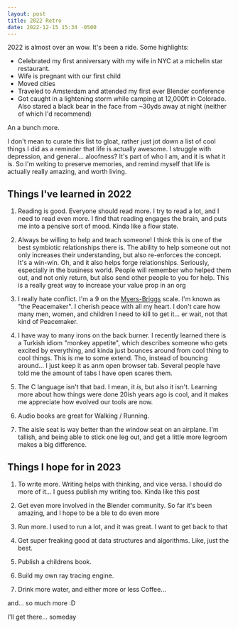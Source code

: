 ```yaml
---
layout: post
title: 2022 Retro
date: 2022-12-15 15:34 -0500
---
```


2022 is almost over an wow. It's been a ride. Some highlights:

- Celebrated my first anniversary with my wife in NYC at a michelin star restaurant.
- Wife is pregnant with our first child
- Moved cities
- Traveled to Amsterdam and attended my first ever Blender conference
- Got caught in a lightening storm while camping at 12,000ft in Colorado. Also stared a black bear in the face from ~30yds away at night (neither of which I'd recommend)

An a bunch more.

I don't mean to curate this list to gloat, rather just jot down a list of cool things I did as a reminder that life is actually awesome. I struggle with depression, and general... aloofness? It's part of who I am, and it is what it is. So I'm writing to preserve memories, and remind myself that life is actually really amazing, and worth living.

## Things I've learned in 2022

1. Reading is good. Everyone should read more. I try to read a lot, and I need to read even more. I find that reading engages the brain, and puts me into a pensive sort of mood. Kinda like a flow state.

2. Always be willing to help and teach someone! I think this is one of the best symbiotic relationships there is. The ability to help someone out not only increases their understanding, but also re-enforces the concept. It's a win-win. Oh, and it also helps forge relationships. Seriously, especially in the business world. People will remember who helped them out, and not only return, but also send other people to you for help. This is a really great way to increase your value prop in an org

3. I really hate conflict. I'm a 9 on the [Myers-Briggs](https://personalityjunkie.com/07/myers-briggs-enneagram-mbti-types-correlations-relationship/) scale. I'm known as "the Peacemaker". I cherish peace with all my heart. I don't care how many men, women, and children I need to kill to get it... er wait, not that kind of Peacemaker.

4. I have way to many irons on the back burner. I recently learned there is a Turkish idiom "monkey appetite", which describes someone who gets excited by everything, and kinda just bounces around from cool thing to cool things.
   This is me to some extend. Tho, instead of bouncing around... I just keep it as anm open browser tab. Several people have told me the amount of tabs I have open scares them.

5. The C language isn't that bad. I mean, it _is_, but also it isn't. Learning more about how things were done 20ish years ago is cool, and it makes me appreciate how evolved our tools are now.

6. Audio books are great for Walking / Running.

7. The aisle seat is way better than the window seat on an airplane. I'm tallish, and being able to stick one leg out, and get a little more legroom makes a big difference.

## Things I hope for in 2023

1. To write more. Writing helps with thinking, and vice versa. I should do more of it... I guess publish my writing too. Kinda like this post

2. Get even more involved in the Blender community. So far it's been amazing, and I hope to be a ble to do even more

3. Run more. I used to run a lot, and it was great. I want to get back to that

4. Get super freaking good at data structures and algorithms. Like, just the best.

5. Publish a childrens book.

6. Build my own ray tracing engine.

7. Drink more water, and either more or less Coffee...

and... so much more :D

I'll get there... someday
